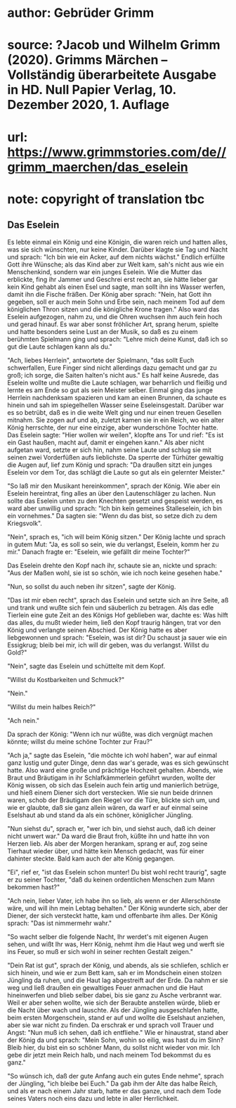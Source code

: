 # author: Gebrüder Grimm
# source: ?Jacob und Wilhelm Grimm (2020). Grimms Märchen – Vollständig überarbeitete Ausgabe in HD. Null Papier Verlag, 10. Dezember 2020, 1. Auflage
# url: https://www.grimmstories.com/de//grimm_maerchen/das_eselein
# note: copyright of translation tbc

## Das Eselein 

Es lebte einmal ein König und eine Königin, die waren reich und hatten
alles, was sie sich wünschten, nur keine Kinder. Darüber klagte sie Tag
und Nacht und sprach: "Ich bin wie ein Acker, auf dem nichts wächst."
Endlich erfüllte Gott ihre Wünsche; als das Kind aber zur Welt kam,
sah's nicht aus wie ein Menschenkind, sondern war ein junges Eselein.
Wie die Mutter das erblickte, fing ihr Jammer und Geschrei erst recht
an, sie hätte lieber gar kein Kind gehabt als einen Esel und sagte, man
sollt ihn ins Wasser werfen, damit ihn die Fische fräßen. Der König aber
sprach: "Nein, hat Gott ihn gegeben, soll er auch mein Sohn und Erbe
sein, nach meinem Tod auf dem königlichen Thron sitzen und die
königliche Krone tragen." Also ward das Eselein aufgezogen, nahm zu,
und die Ohren wuchsen ihm auch fein hoch und gerad hinauf. Es war aber
sonst fröhlicher Art, sprang herum, spielte und hatte besonders seine
Lust an der Musik, so daß es zu einem berühmten Spielmann ging und
sprach: "Lehre mich deine Kunst, daß ich so gut die Laute schlagen kann
als du."

"Ach, liebes Herrlein", antwortete der Spielmann, "das sollt Euch
schwerfallen, Eure Finger sind nicht allerdings dazu gemacht und gar zu
groß; ich sorge, die Saiten halten's nicht aus." Es half keine
Ausrede, das Eselein wollte und mußte die Laute schlagen, war beharrlich
und fleißig und lernte es am Ende so gut als sein Meister selber. Einmal
ging das junge Herrlein nachdenksam spazieren und kam an einen Brunnen,
da schaute es hinein und sah im spiegelhellen Wasser seine
Eseleinsgestalt. Darüber war es so betrübt, daß es in die weite Welt
ging und nur einen treuen Gesellen mitnahm. Sie zogen auf und ab,
zuletzt kamen sie in ein Reich, wo ein alter König herrschte, der nur
eine einzige, aber wunderschöne Tochter hatte. Das Eselein sagte: "Hier
wollen wir weilen", klopfte ans Tor und rief: "Es ist ein Gast haußen,
macht auf, damit er eingehen kann." Als aber nicht aufgetan ward,
setzte er sich hin, nahm seine Laute und schlug sie mit seinen zwei
Vorderfüßen aufs lieblichste. Da sperrte der Türhüter gewaltig die Augen
auf, lief zum König und sprach: "Da draußen sitzt ein junges Eselein
vor dem Tor, das schlägt die Laute so gut als ein gelernter Meister."

"So laß mir den Musikant hereinkommen", sprach der König. Wie aber ein
Eselein hereintrat, fing alles an über den Lautenschläger zu lachen. Nun
sollte das Eselein unten zu den Knechten gesetzt und gespeist werden, es
ward aber unwillig und sprach: "Ich bin kein gemeines Stalleselein, ich
bin ein vornehmes." Da sagten sie: "Wenn du das bist, so setze dich zu
dem Kriegsvolk".

"Nein", sprach es, "ich will beim König sitzen." Der König lachte
und sprach in gutem Mut: "Ja, es soll so sein, wie du verlangst,
Eselein, komm her zu mir." Danach fragte er: "Eselein, wie gefällt dir
meine Tochter?"

Das Eselein drehte den Kopf nach ihr, schaute sie an, nickte und sprach:
"Aus der Maßen wohl, sie ist so schön, wie ich noch keine gesehen
habe."

"Nun, so sollst du auch neben ihr sitzen", sagte der König.

"Das ist mir eben recht", sprach das Eselein und setzte sich an ihre
Seite, aß und trank und wußte sich fein und säuberlich zu betragen. Als
das edle Tierlein eine gute Zeit an des Königs Hof geblieben war, dachte
es: Was hilft das alles, du mußt wieder heim, ließ den Kopf traurig
hängen, trat vor den König und verlangte seinen Abschied. Der König
hatte es aber liebgewonnen und sprach: "Eselein, was ist dir? Du
schaust ja sauer wie ein Essigkrug; bleib bei mir, ich will dir geben,
was du verlangst. Willst du Gold?"

"Nein", sagte das Eselein und schüttelte mit dem Kopf.

"Willst du Kostbarkeiten und Schmuck?"

"Nein."

"Willst du mein halbes Reich?"

"Ach nein."

Da sprach der König: "Wenn ich nur wüßte, was dich vergnügt machen
könnte; willst du meine schöne Tochter zur Frau?"

"Ach ja," sagte das Eselein, "die möchte ich wohl haben", war auf
einmal ganz lustig und guter Dinge, denn das war's gerade, was es sich
gewünscht hatte. Also ward eine große und prächtige Hochzeit gehalten.
Abends, wie Braut und Bräutigam in ihr Schlafkämmerlein geführt wurden,
wollte der König wissen, ob sich das Eselein auch fein artig und
manierlich betrüge, und hieß einem Diener sich dort verstecken. Wie sie
nun beide drinnen waren, schob der Bräutigam den Riegel vor die Türe,
blickte sich um, und wie er glaubte, daß sie ganz allein wären, da warf
er auf einmal seine Eselshaut ab und stand da als ein schöner,
königlicher Jüngling.

"Nun siehst du", sprach er, "wer ich bin, und siehst auch, daß ich
deiner nicht unwert war." Da ward die Braut froh, küßte ihn und hatte
ihn von Herzen lieb. Als aber der Morgen herankam, sprang er auf, zog
seine Tierhaut wieder über, und hätte kein Mensch gedacht, was für einer
dahinter steckte. Bald kam auch der alte König gegangen.

"Ei", rief er, "ist das Eselein schon munter! Du bist wohl recht
traurig", sagte er zu seiner Tochter, "daß du keinen ordentlichen
Menschen zum Mann bekommen hast?"

"Ach nein, lieber Vater, ich habe ihn so lieb, als wenn er der
Allerschönste wäre, und will ihn mein Lebtag behalten." Der König
wunderte sich, aber der Diener, der sich versteckt hatte, kam und
offenbarte ihm alles. Der König sprach: "Das ist nimmermehr wahr."

"So wacht selber die folgende Nacht, Ihr werdet's mit eigenen Augen
sehen, und wißt Ihr was, Herr König, nehmt ihm die Haut weg und werft
sie ins Feuer, so muß er sich wohl in seiner rechten Gestalt zeigen."

"Dein Rat ist gut", sprach der König, und abends, als sie schliefen,
schlich er sich hinein, und wie er zum Bett kam, sah er im Mondschein
einen stolzen Jüngling da ruhen, und die Haut lag abgestreift auf der
Erde. Da nahm er sie weg und ließ draußen ein gewaltiges Feuer anmachen
und die Haut hineinwerfen und blieb selber dabei, bis sie ganz zu Asche
verbrannt war. Weil er aber sehen wollte, wie sich der Beraubte
anstellen würde, blieb er die Nacht über wach und lauschte. Als der
Jüngling ausgeschlafen hatte, beim ersten Morgenschein, stand er auf und
wollte die Eselshaut anziehen, aber sie war nicht zu finden. Da erschrak
er und sprach voll Trauer und Angst: "Nun muß ich sehen, daß ich
entfliehe." Wie er hinaustrat, stand aber der König da und sprach:
"Mein Sohn, wohin so eilig, was hast du im Sinn? Bleib hier, du bist
ein so schöner Mann, du sollst nicht wieder von mir. Ich gebe dir jetzt
mein Reich halb, und nach meinem Tod bekommst du es ganz."

"So wünsch ich, daß der gute Anfang auch ein gutes Ende nehme", sprach
der Jüngling, "ich bleibe bei Euch." Da gab ihm der Alte das halbe
Reich, und als er nach einem Jahr starb, hatte er das ganze, und nach
dem Tode seines Vaters noch eins dazu und lebte in aller Herrlichkeit.
